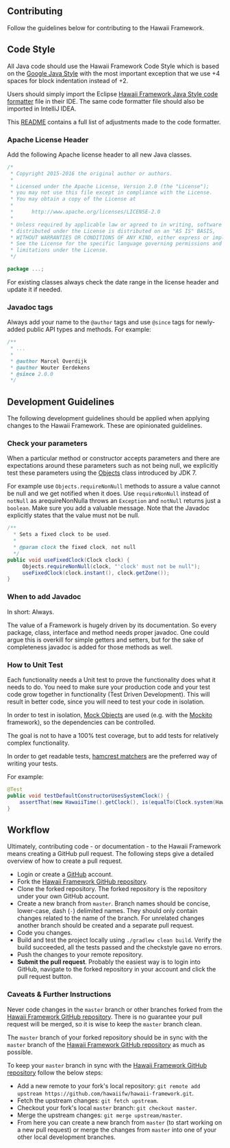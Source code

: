 ## Contributing

Follow the guidelines below for contributing to the Hawaii Framework.

## Code Style

All Java code should use the Hawaii Framework Code Style which is based on the [Google Java Style][]
with the most important exception that we use +4 spaces for block indentation instead of +2.

Users should simply import the Eclipse [Hawaii Framework Java Style code formatter][] file in their IDE.
The same code formatter file should also be imported in IntelliJ IDEA.

This [README][Hawaii Framework Java Style code formatter README] contains a full list of adjustments
made to the code formatter.

### Apache License Header

Add the following Apache license header to all new Java classes.

```java
/*
 * Copyright 2015-2016 the original author or authors.
 *
 * Licensed under the Apache License, Version 2.0 (the "License");
 * you may not use this file except in compliance with the License.
 * You may obtain a copy of the License at
 *
 *      http://www.apache.org/licenses/LICENSE-2.0
 *
 * Unless required by applicable law or agreed to in writing, software
 * distributed under the License is distributed on an "AS IS" BASIS,
 * WITHOUT WARRANTIES OR CONDITIONS OF ANY KIND, either express or implied.
 * See the License for the specific language governing permissions and
 * limitations under the License.
 */

package ...;
```

For existing classes always check the date range in the license header and update it if needed.

### Javadoc tags

Always add your name to the `@author` tags and use `@since` tags for newly-added public API types
and methods. For example:

```java
/**
 * ...
 *
 * @author Marcel Overdijk
 * @author Wouter Eerdekens
 * @since 2.0.0
 */
```

## Development Guidelines

The following development guidelines should be applied when applying changes to the Hawaii Framework. These are
opinionated guidelines.

### Check your parameters

When a particular method or constructor accepts parameters and there are expectations around these parameters such
as not being null, we explicitly test these parameters using the
[Objects](https://docs.oracle.com/javase/7/docs/api/java/util/Objects.html) class introduced by JDK 7.

For example use `Objects.requireNonNull` methods to assure a value cannot be null and we get notified when it does.
Use `requireNonNull` instead of `notNull` as arequireNonNulla throws an `Exception` and `notNull` returns just a `boolean`.
Make sure you add a valuable message. Note that the Javadoc explicitly states that the value must not be null.

```java
/**
  * Sets a fixed clock to be used.
  *
  * @param clock the fixed clock, not null
  */
public void useFixedClock(Clock clock) {
     Objects.requireNonNull(clock, "'clock' must not be null");
     useFixedClock(clock.instant(), clock.getZone());
}
```

### When to add Javadoc

In short: Always.

The value of a Framework is hugely driven by its documentation. So every package, class, interface and
method needs proper javadoc. One could argue this is overkill for simple getters and setters,
but for the sake of completeness javadoc is added for those methods as well.

### How to Unit Test

Each functionality needs a Unit test to prove the functionality does what it needs to do. You need to make sure
your production code and your test code grow together in functionality (Test Driven Development). This will result
in better code, since you will need to test your code in isolation.

In order to test in isolation, [Mock Objects](https://en.wikipedia.org/wiki/Mock_object) are used
(e.g. with the [Mockito](http://mockito.org) framework), so the dependencies can be controlled.

The goal is not to have a 100% test coverage, but to add tests for relatively complex functionality.

In order to get readable tests, [hamcrest matchers](https://code.google.com/archive/p/hamcrest/wikis/Tutorial.wiki)
are the preferred way of writing your tests.

For example:

```java
@Test
public void testDefaultConstructorUsesSystemClock() {
    assertThat(new HawaiiTime().getClock(), is(equalTo(Clock.system(HawaiiTime.DEFAULT_ZONE))));
}
```

## Workflow

Ultimately, contributing code - or documentation - to the Hawaii Framework means creating a GitHub pull request.
The following steps give a detailed overview of how to create a pull request.

 * Login or create a [GitHub][] account.
 * Fork the [Hawaii Framework GitHub repository][].
 * Clone the forked repository. The forked repository is the repository under your own GitHub account.
 * Create a new branch from `master`. Branch names should be concise, lower-case, dash (`-`) delimited names.
   They should only contain changes related to the name of the branch. For unrelated changes another
   branch should be created and a separate pull request.
 * Code you changes.
 * Build and test the project locally using `./gradlew clean build`.
   Verify the build succeeded, all the tests passed and the checkstyle gave no errors.
 * Push the changes to your remote repository.
 * **Submit the pull request**. Probably the easiest way is to login into GitHub, navigate to the forked
   repository in your account and click the pull request button.

### Caveats & Further Instructions

Never code changes in the `master` branch or other branches forked from the [Hawaii Framework GitHub repository].
There is no guarantee your pull request will be merged, so it is wise to keep the `master` branch clean.

The `master` branch of your forked repository should be in sync with the `master` branch of the
[Hawaii Framework GitHub repository] as much as possible.

To keep your `master` branch in sync with the [Hawaii Framework GitHub repository] follow the below steps:

 * Add a new remote to your fork's local repository:
   `git remote add upstream https://github.com/hawaiifw/hawaii-framework.git`.
 * Fetch the upstream changes: `git fetch upstream`.
 * Checkout your fork's local `master` branch: `git checkout master`.
 * Merge the upstream changes: `git merge upstream/master`.
 * From here you can create a new branch from `master` (to start working on a new pull request) or
   merge the changes from `master` into one of your other local development branches.


[Google Java Style]: https://google.github.io/styleguide/javaguide.html
[Hawaii Framework Java Style code formatter]: https://github.com/hawaiifw/hawaii-framework/blob/master/src/eclipse/hawaii-framework-java-style.xml
[Hawaii Framework Java Style code formatter README]: https://github.com/hawaiifw/hawaii-framework/blob/master/src/eclipse/README.md
[Eclipse Code Formatter plugin]: http://plugins.jetbrains.com/plugin/6546
[GitHub]: https://github.com/
[Hawaii Framework GitHub repository]: https://github.com/hawaiifw/hawaii-framework
